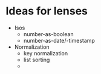 ---
---

# Ideas for lenses

- Isos
  - number-as-boolean
  - number-as-date/-timestamp
- Normalization
  - key normalization
  - list sorting
  -

